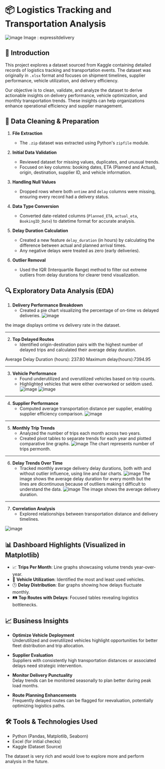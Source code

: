 

# 📦 Logistics Tracking and Transportation Analysis
 ![image](https://github.com/user-attachments/assets/8e00124b-e0e2-48c1-b1b6-0e4793048c58)
Image :  expressitdelivery
## 📌 Introduction
This project explores a dataset sourced from Kaggle containing detailed records of logistics tracking and transportation events. The dataset was originally in `.xlsx` format and focuses on shipment timelines, supplier performance, vehicle utilization, and delivery efficiency.

Our objective is to clean, validate, and analyze the dataset to derive actionable insights on delivery performance, vehicle optimization, and monthly transportation trends. These insights can help organizations enhance operational efficiency and supplier management.

## 🧹 Data Cleaning & Preparation

1. **File Extraction**
   - The `.zip` dataset was extracted using Python's `zipfile` module.

2. **Initial Data Validation**
   - Reviewed dataset for missing values, duplicates, and unusual trends.
   - Focused on key columns: booking dates, ETA (Planned and Actual), origin, destination, supplier ID, and vehicle information.

3. **Handling Null Values**
   - Dropped rows where both `ontime` and `delay` columns were missing, ensuring every record had a delivery status.

4. **Data Type Conversion**
   - Converted date-related columns (`Planned_ETA`, `actual_eta`, `BookingID_Date`) to datetime format for accurate analysis.
   
5. **Delay Duration Calculation**
   - Created a new feature `delay_duration` (in hours) by calculating the difference between actual and planned arrival times.
   - Any negative delays were treated as zero (early deliveries).

6. **Outlier Removal**
   - Used the IQR (Interquartile Range) method to filter out extreme outliers from delay durations for clearer trend visualization.


## 🔍 Exploratory Data Analysis (EDA)

1. **Delivery Performance Breakdown**
   - Created a pie chart visualizing the percentage of on-time vs delayed deliveries.
![image](https://github.com/user-attachments/assets/ca1e0d3c-1734-466b-b214-67c63d30f6f0)

the image displays ontime vs delivery rate in the dataset.

---
2. **Top Delayed Routes**
   - Identified origin-destination pairs with the highest number of delayed trips and calculated their average delay duration.

Average Delay Duration (hours): 237.80
Maximum delay(hours):7394.95

---
3. **Vehicle Performance**
   - Found underutilized and overutilized vehicles based on trip counts.
   - Highlighted vehicles that were either overworked or seldom used.
![image](https://github.com/user-attachments/assets/63d9b18e-e7e1-4d6f-9c3e-fc39f60d2924)
![image](https://github.com/user-attachments/assets/c6f749cb-47df-43e6-a69a-f2220e302b9a)

---
4. **Supplier Performance**
   - Computed average transportation distance per supplier, enabling supplier efficiency comparison.
![image](https://github.com/user-attachments/assets/ccec1b7f-f079-4dac-800e-44cb3f69f57b)

---
5. **Monthly Trip Trends**
   - Analyzed the number of trips each month across two years.
   - Created pivot tables to separate trends for each year and plotted comparative line graphs.
![image](https://github.com/user-attachments/assets/b0cfdc50-802c-4a4f-be03-36409a81e11d)
The chart represents number of trips permonth. 

---
6. **Delay Trends Over Time**
   - Tracked monthly average delivery delay durations, both with and without outlier influence, using line and bar charts.
![image](https://github.com/user-attachments/assets/5c57257a-b4d3-4ce0-8601-167307c67fa2)
The image shows the average delay duration for every month but the lines are dicontinuous because of outlliers making t difficult to understand the data. 
![image](https://github.com/user-attachments/assets/5e599169-be56-4437-9198-6285c0f2eb2a)
The image shows the average delivery duration.    
---
7. **Correlation Analysis**
   - Explored relationships between transportation distance and delivery timelines.

![image](https://github.com/user-attachments/assets/6ce40339-3071-43ba-acc6-a6fd84dc3d88)



## 📊 Dashboard Highlights (Visualized in Matplotlib)

- 📈 **Trips Per Month**: Line graphs showcasing volume trends year-over-year.
- 🚛 **Vehicle Utilization**: Identified the most and least used vehicles.
- 🕒 **Delay Distribution**: Bar graphs showing how delays fluctuate monthly.
- 🛤️ **Top Routes with Delays**: Focused tables revealing logistics bottlenecks.



## 📈 Business Insights

- **Optimize Vehicle Deployment**  
  Underutilized and overutilized vehicles highlight opportunities for better fleet distribution and trip allocation.

- **Supplier Evaluation**  
  Suppliers with consistently high transportation distances or associated delays need strategic intervention.

- **Monitor Delivery Punctuality**  
  Delay trends can be monitored seasonally to plan better during peak load months.

- **Route Planning Enhancements**  
  Frequently delayed routes can be flagged for reevaluation, potentially optimizing logistics paths.



## 🛠️ Tools & Technologies Used

- Python (Pandas, Matplotlib, Seaborn)
- Excel (for initial checks)
- Kaggle (Dataset Source)

The dataset is very rich and would love to explore more and perform analysis in the future. 
